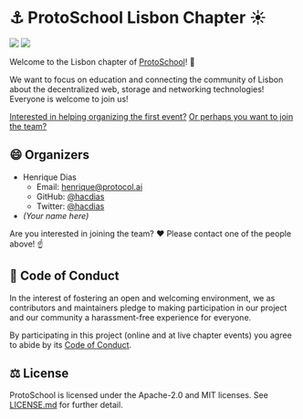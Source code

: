 # ⚓ ProtoSchool Lisbon Chapter ☀

[![](https://img.shields.io/badge/%F0%9F%93%9A%20start-learning-blueviolet.svg?style=for-the-badge&logo=%F0%9F%91%8B)](https://proto.school/#/)
[![](https://img.shields.io/badge/🆘%20help-organizing-red.svg?style=for-the-badge)](https://github.com/ProtoSchool/lisbon/issues/4)

Welcome to the Lisbon chapter of [ProtoSchool](https://proto.school)! 👋

We want to focus on education and connecting the community of Lisbon about the decentralized web, storage and networking technologies! Everyone is welcome to join us!

[Interested in helping organizing the first event?](https://github.com/ProtoSchool/lisbon/issues/4) [Or perhaps you want to join the team?](#-organizers)

## 😄 Organizers

* Henrique Dias
  * Email: [henrique@protocol.ai](mailto:henrique@protocol.ai)
  * GitHub: [@hacdias](https://github.com/hacdias)
  * Twitter: [@hacdias](https://twitter.com/hacdias)
* _(Your name here)_

Are you interested in joining the team? ❤ Please contact one of the people above! ☝
  
## 📃 Code of Conduct

In the interest of fostering an open and welcoming environment, we as
contributors and maintainers pledge to making participation in our project and
our community a harassment-free experience for everyone.

By participating in this project (online and at live chapter events) you agree to abide by its [Code of Conduct](./CODE_OF_CONDUCT.md).

## ⚖ License

ProtoSchool is licensed under the Apache-2.0 and MIT licenses. See [LICENSE.md](./LICENSE.md) for further detail.
